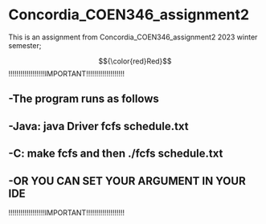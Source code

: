 # Concordia_COEN346_assignment2
This is an assignment from Concordia_COEN346_assignment2 2023 winter semester;

$${\color{red}Red}$$
!!!!!!!!!!!!!!!!!!IMPORTANT!!!!!!!!!!!!!!!!!!!	
	
-The program runs as follows
---------------------------

-Java: java Driver fcfs schedule.txt
--------------------------------------

-C: make fcfs and then ./fcfs schedule.txt
------------------------------------------

-OR YOU CAN SET YOUR ARGUMENT IN YOUR IDE
----------------------------------------


!!!!!!!!!!!!!!!!!!IMPORTANT!!!!!!!!!!!!!!!!!!!
